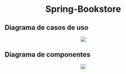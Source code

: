 <h1 align="center" style="font-weight:bold">Spring-Bookstore</h1>

## **Diagrama de casos de uso**

<p align="center">
<img src="https://i.imgur.com/JYFUihl.jpeg">
</p>

## **Diagrama de componentes**

<p align="center">
<img src="https://i.imgur.com/XDKDAjs.jpeg">
</p>



